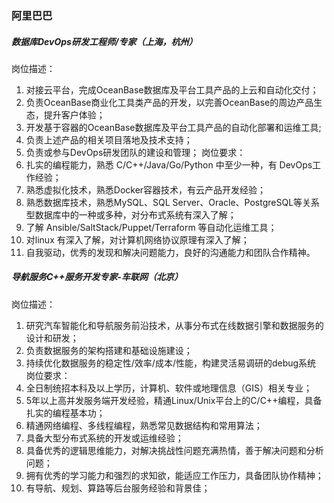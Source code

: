 ### 阿里巴巴

##### 数据库DevOps研发工程师/专家（上海，杭州）
岗位描述：
1. 对接云平台，完成OceanBase数据库及平台工具产品的上云和自动化交付；
2. 负责OceanBase商业化工具类产品的开发，以完善OceanBase的周边产品生态，提升客户体验；
3. 开发基于容器的OceanBase数据库及平台工具产品的自动化部署和运维工具;
4. 负责上述产品的相关项目落地及技术支持；
5. 负责或参与DevOps研发团队的建设和管理；
岗位要求：
1. 扎实的编程能力，熟悉 C/C++/Java/Go/Python 中至少一种，有 DevOps工作经验；
2. 熟悉虚拟化技术，熟悉Docker容器技术，有云产品开发经验；
3. 熟悉数据库技术，熟悉MySQL、SQL Server、Oracle、PostgreSQL等关系型数据库中的一种或多种，对分布式系统有深入了解；
4. 了解 Ansible/SaltStack/Puppet/Terraform 等自动化运维工具；
5. 对linux 有深入了解，对计算机网络协议原理有深入了解；
6. 自我驱动，优秀的发现和解决问题能力，良好的沟通能力和团队合作精神。

##### 导航服务C++服务开发专家-车联网（北京）
岗位描述：
1. 研究汽车智能化和导航服务前沿技术，从事分布式在线数据引擎和数据服务的设计和研发；
2. 负责数据服务的架构搭建和基础设施建设；
3. 持续优化数据服务的稳定性/效率/成本/性能，构建灵活易调研的debug系统
岗位要求：
1. 全日制统招本科及以上学历，计算机、软件或地理信息（GIS）相关专业；
2. 5年以上高并发服务端开发经验，精通Linux/Unix平台上的C/C++编程，具备扎实的编程基本功；
3. 精通网络编程、多线程编程，熟悉常见数据结构和常用算法；
4. 具备大型分布式系统的开发或运维经验；
5. 具备优秀的逻辑思维能力，对解决挑战性问题充满热情，善于解决问题和分析问题；
6. 拥有优秀的学习能力和强烈的求知欲，能适应工作压力，具备团队协作精神；
7. 有导航、规划、算路等后台服务经验和背景佳；


